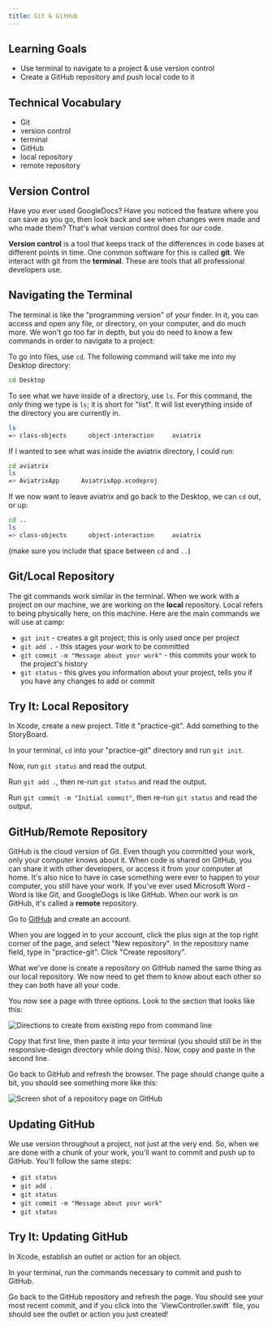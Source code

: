 ```yaml
---
title: Git & GitHub
---
```


## Learning Goals

* Use terminal to navigate to a project & use version control
* Create a GitHub repository and push local code to it

## Technical Vocabulary

- Git
- version control
- terminal
- GitHub
- local repository
- remote repository

## Version Control

Have you ever used GoogleDocs? Have you noticed the feature where you can save as you go, then look back and see when changes were made and who made them? That's what version control does for our code.

**Version control** is a tool that keeps track of the differences in code bases at different points in time. One common software for this is called **git**. We interact with git from the **terminal**. These are tools that all professional developers use.

## Navigating the Terminal

The terminal is like the "programming version" of your finder. In it, you can access and open any file, or directory, on your computer, and do much more. We won't go too far in depth, but you do need to know a few commands in order to navigate to a project:

To go into files, use `cd`. The following command will take me into my Desktop directory:

```bash
cd Desktop
```

To see what we have inside of a directory, use `ls`. For this command, the _only_ thing we type is `ls`; it is short for "list". It will list everything inside of the directory you are currently in.

```bash
ls
=> class-objects      object-interaction     aviatrix        
```

If I wanted to see what was inside the aviatrix directory, I could run:

```bash
cd aviatrix
ls
=> AviatrixApp		AviatrixApp.xcodeproj
```

If we now want to leave aviatrix and go back to the Desktop, we can `cd` out, or up:

```bash
cd ..
ls
=> class-objects      object-interaction     aviatrix  
```

(make sure you include that space between `cd` and `..`)

## Git/Local Repository

The git commands work similar in the terminal. When we work with a project on our machine, we are working on the **local** repository. Local refers to being physically here, on this machine. Here are the main commands we will use at camp:

- `git init` - creates a git project; this is only used once per project
- `git add .` - this stages your work to be committed
- `git commit -m "Message about your work"` - this commits your work to the project's history
- `git status` - this gives you information about your project, tells you if you have any changes to add or commit

<div class="try-it">
  <h2>Try It: Local Repository</h2>
  <p>In Xcode, create a new project. Title it "practice-git". Add something to the StoryBoard.</p>
  <p>In your terminal, <code class="try-it-code">cd</code> into your "practice-git" directory and run <code class="try-it-code">git init</code>.</p>
  <p>Now, run <code class="try-it-code">git status</code> and read the output.</p>
  <p>Run <code class="try-it-code">git add .</code>, then re-run <code class="try-it-code">git status</code> and read the output.</p>
  <p>Run <code class="try-it-code">git commit -m "Initial commit"</code>, then re-run <code class="try-it-code">git status</code> and read the output.</p>
</div>

## GitHub/Remote Repository

GitHub is the cloud version of Git. Even though you committed your work, only your computer knows about it. When code is shared on GitHub, you can share it with other developers, or access it from your computer at home. It's also nice to have in case something were ever to happen to your computer, you still have your work. If you've ever used Microsoft Word - Word is like Git, and GoogleDogs is like GitHub. When our work is on GitHub, it's called a **remote** repository.

Go to <a target="blank" href="https://github.com/">GitHub</a> and create an account.

When you are logged in to your account, click the plus sign at the top right corner of the page, and select "New repository". In the repository name field, type in "practice-git". Click "Create repository".

What we've done is create a repository on GitHub named the same thing as our local repository. We now need to get them to know about each other so they can both have all your code.

You now see a page with three options. Look to the section that looks like this:

<img class="medium" src="./assets/create-repo.png" alt="Directions to create from existing repo from command line">

Copy that first line, then paste it into your terminal (you should still be in the responsive-design directory while doing this). Now, copy and paste in the second line.

Go back to GitHub and refresh the browser. The page should change quite a bit, you should see something more like this:

<img class="small" src="./assets/repo.png" alt="Screen shot of a repository page on GitHub">

## Updating GitHub

We use version throughout a project, not just at the very end. So, when we are done with a chunk of your work, you'll want to commit and push up to GitHub. You'll follow the same steps:

- `git status`
- `git add .`
- `git status`
- `git commit -m "Message about your work"`
- `git status`

<div class="try-it">
  <h2>Try It: Updating GitHub</h2>
  <p>In Xcode, establish an outlet or action for an object.</p>
  <p>In your terminal, run the commands necessary to commit and push to GitHub.</p>
  <p>Go back to the GitHub repository and refresh the page. You should see your most recent commit, and if you click into the `ViewController.swift` file, you should see the outlet or action you just created!</p>
</div>
